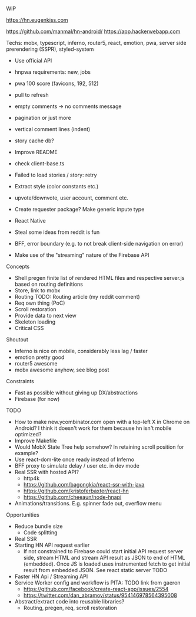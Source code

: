 WIP

https://hn.eugenkiss.com

https://github.com/manmal/hn-android/
https://app.hackerwebapp.com

Techs: mobx, typescript, inferno, router5, react, emotion, pwa, server side prerendering (SSPR), styled-system

- Use official API
- hnpwa requirements: new, jobs
- pwa 100 score (favicons, 192, 512)

- pull to refresh
- empty comments -> no comments message
- pagination or just more
- vertical comment lines (indent)
- story cache db?
- Improve README
- check client-base.ts
- Failed to load stories / story: retry
- Extract style (color constants etc.)
- upvote/downvote, user account, comment etc.
- Create requester package? Make generic inpute type
- React Native
- Steal some ideas from reddit is fun
- BFF, error boundary (e.g. to not break client-side navigation on error)
- Make use of the "streaming" nature of the Firebase API


Concepts
  - Shell pregen finite list
of rendered HTML files and respective server.js based on routing
definitions
  - Store, link to mobx
  - Routing TODO: Routing article (my reddit comment)
  - Req own thing (PoC)
  - Scroll restoration
  - Provide data to next view
  - Skeleton loading
  - Critical CSS

Shoutout
  - Inferno is nice on mobile, considerably less lag / faster
  - emotion pretty good
  - router5 awesome
  - mobx awesome anyhow, see blog post

Constraints
  - Fast as possible without giving up DX/abstractions
  - Firebase (for now)
  
TODO
  - How to make new.ycombinator.com open with a top-left X in Chrome on Android?
    I think it doesn't work for them because hn isn't mobile optimized?
  - Improve Makefile
  - Would MobX State Tree help somehow? In retaining scroll position for example?
  - Use react-dom-lite once ready instead of Inferno
  - BFF proxy to simulate delay / user etc. in dev mode
  - Real SSR with hosted API?
      - http4k
      - https://github.com/bagongkia/react-ssr-with-java
      - https://github.com/kristoferbaxter/react-hn
      - https://github.com/cheeaun/node-hnapi
  - Animations/transitions. E.g. spinner fade out, overflow menu

Opportunities
  - Reduce bundle size
      - Code splitting
  - Real SSR
  - Starting HN API request earlier
      - If not constrained to Firebase could start initial API
        request server side, stream HTML and stream API result as JSON to end
        of HTML (embedded). Once JS is loaded uses instrumented fetch to get initial result
        from embedded JSON. See react static server TODO
  - Faster HN Api / Streaming API
  - Service Worker config and workflow is PITA: TODO link from gaeron
      - https://github.com/facebook/create-react-app/issues/2554
      - https://twitter.com/dan_abramov/status/954146978564395008
  - Abstract/extract code into reusable libraries?
      - Routing, pregen, req, scroll restoration
